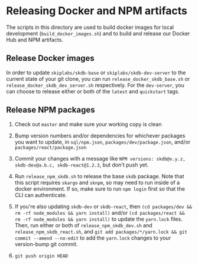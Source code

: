 # Releasing Docker and NPM artifacts

The scripts in this directory are used to build docker images for local
development (`build_docker_images.sh`) and to build and release our Docker Hub
and NPM artifacts.

## Release Docker images

In order to update `skiplabs/skdb-base` or `skiplabs/skdb-dev-server` to the
current state of your git clone, you can run `release_docker_skdb_base.sh` or
`release_docker_skdb_dev_server.sh` respectively. For the `dev-server`, you can
choose to release either or both of the `latest` and `quickstart` tags.

## Release NPM packages

1. Check out `master` and make sure your working copy is clean

2. Bump version numbers and/or dependencies for whichever packages you want to
   update, in `sql/npm.json`, `packages/dev/package.json`, and/or
   `packages/react/package.json`

3. Commit your changes with a message like `NPM versions: skdb@x.y.z,
   skdb-dev@a.b.c, skdb-react@1.2.3`, but don't push yet.

4. Run `release_npm_skdb.sh` to release the base `skdb` package.  Note that this
   script requires `skargo` and `sknpm`, so may need to run inside of a docker
   environment.  If so, make sure to run `npm login` first so that the CLI can
   authenticate.

5. If you're also updating `skdb-dev` or `skdb-react`, then `(cd packages/dev &&
   rm -rf node_modules && yarn install)` and/or `(cd packages/react && rm -rf
   node_modules && yarn install)` to update the `yarn.lock` files.  Then, run
   either or both of `release_npm_skdb_dev.sh` and `release_npm_skdb_react.sh`,
   and `git add packages/*/yarn.lock && git commit --amend --no-edit` to add the
   `yarn.lock` changes to your version-bump git commit.

6. `git push origin HEAD`
